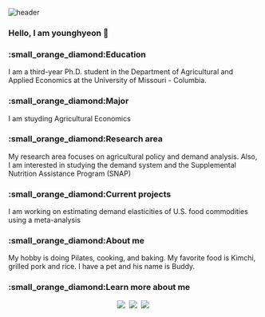 ![header](https://capsule-render.vercel.app/api?type=wave&color=auto&height=300&section=header&text=Younghyeon%20Jeon&fontSize=90)

### Hello, I am younghyeon 👋


<h3>:small_orange_diamond:Education</h3>
I am a third-year Ph.D. student in the Department of Agricultural and Applied Economics at the University of Missouri - Columbia. 

<h3>:small_orange_diamond:Major</h3>
I am stuyding Agricultural Economics

<h3>:small_orange_diamond:Research area</h3>
My research area focuses on agricultural policy and demand analysis. Also, I am interested in studying the demand system and the Supplemental Nutrition Assistance Program (SNAP)

<h3>:small_orange_diamond:Current projects</h3>
I am working on estimating demand elasticities of U.S. food commodities using a meta-analysis

<h3>:small_orange_diamond:About me</h3>
My hobby is doing Pilates, cooking, and baking. My favorite food is Kimchi, grilled pork and rice. I have a pet and his name is Buddy. 
</p>

<h3>:small_orange_diamond:Learn more about me</h3>
<p align="center">
<a href="https://www.linkedin.com/in/younghyeon-jeon-7337b5179/"><img src="https://img.shields.io/badge/LinkedIn-0A66C2?style=flat-square&logo=LinkedIn&logoColor=white&link=https://www.linkedin.com/in/younghyeon-jeon-7337b5179"/></a>&nbsp
  <a href="https://scholar.google.com/citations?user=hEv4S_4AAAAJ&hl=ko"><img src="https://img.shields.io/badge/Google Scholar-4285F4?style=flat-square&logo=Google Scholar&logoColor=white&link=https://scholar.google.com/citations?user=hEv4S_4AAAAJ&hl=ko"/></a>&nbsp
  <a href="mailto:yjeon@mail.missouri.edu"><img src="https://img.shields.io/badge/Microsoft Outlook-0078D4?style=flat-square&logo=Microsoft Outlook&logoColor=white&link=yjeon@mail.missouri.edu"/></a>&nbsp
</p>
